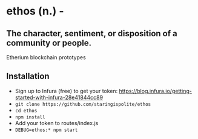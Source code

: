 # ethos (n.) -
## The character, sentiment, or disposition of a community or people.

Etherium blockchain prototypes

## Installation

* Sign up to Infura (free) to get your token: https://blog.infura.io/getting-started-with-infura-28e41844cc89
* `git clone https://github.com/staringispolite/ethos`
* `cd ethos`
* `npm install`
* Add your token to routes/index.js
* `DEBUG=ethos:* npm start`
